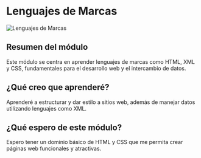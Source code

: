 # Lenguajes de Marcas

![Lenguajes de Marcas](https://via.placeholder.com/800x100?text=Lenguajes+de+Marcas)

## Resumen del módulo
Este módulo se centra en aprender lenguajes de marcas como HTML, XML y CSS, fundamentales para el desarrollo web y el intercambio de datos.

## ¿Qué creo que aprenderé?
Aprenderé a estructurar y dar estilo a sitios web, además de manejar datos utilizando lenguajes como XML.

## ¿Qué espero de este módulo?
Espero tener un dominio básico de HTML y CSS que me permita crear páginas web funcionales y atractivas.
